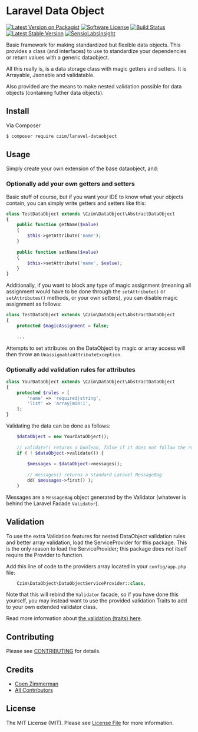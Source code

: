 # Laravel Data Object

[![Latest Version on Packagist][ico-version]][link-packagist]
[![Software License][ico-license]](LICENSE.md)
[![Build Status](https://travis-ci.org/czim/laravel-dataobject.svg?branch=master)](https://travis-ci.org/czim/laravel-dataobject)
[![Latest Stable Version](http://img.shields.io/packagist/v/czim/laravel-dataobject.svg)](https://packagist.org/packages/czim/laravel-dataobject)
[![SensioLabsInsight](https://insight.sensiolabs.com/projects/369fd4d7-b2d1-4438-9e08-e7ad586b81c4/mini.png)](https://insight.sensiolabs.com/projects/369fd4d7-b2d1-4438-9e08-e7ad586b81c4)

Basic framework for making standardized but flexible data objects.
This provides a class (and interfaces) to use to standardize your dependencies or return values with a generic dataobject.

All this really is, is a data storage class with magic getters and setters.
It is Arrayable, Jsonable and validatable.

Also provided are the means to make nested validation possible for data objects (containing futher data objects).


## Install

Via Composer

``` bash
$ composer require czim/laravel-dataobject
```

## Usage

Simply create your own extension of the base dataobject, and: 


### Optionally add your own getters and setters

Basic stuff of course, but if you want your IDE to know what your objects contain, you can simply write getters and setters like this:

```php
class TestDataObject extends \Czim\DataObject\AbstractDataObject
{
    public function getName($value)
    {
        $this->getAttribute('name');
    }
    
    public function setName($value)
    {
        $this->setAttribute('name', $value);
    }
}
```

Additionally, if you want to block any type of magic assignment (meaning all assignment would have to be done through the `setAttribute()` or `setAttributes()` methods, or your own setters), you can disable magic assignment as follows:
 
```php
class TestDataObject extends \Czim\DataObject\AbstractDataObject
{
    protected $magicAssignment = false;
    
    ...
```

Attempts to set attributes on the DataObject by magic or array access will then throw an `UnassignableAttributeException`.


### Optionally add validation rules for attributes 

```php
class YourDataObject extends \Czim\DataObject\AbstractDataObject
{
    protected $rules = [
        'name' => 'required|string',
        'list' => 'array|min:1',
    ];
}
```

Validating the data can be done as follows:

```php
    $dataObject = new YourDataObject();
    
    // validate() returns a boolean, false if it does not follow the rules
    if ( ! $dataObject->validate()) {
        
        $messages = $dataObject->messages();
        
        // messages() returns a standard Laravel MessageBag
        dd( $messages->first() );
    }
```

Messages are a `MessageBag` object generated by the Validator (whatever is behind the Laravel Facade `Validator`).


## Validation

To use the extra Validation features for nested DataObject validation rules and better array validation, load the ServiceProvider for this package.
This is the only reason to load the ServiceProvider; this package does not itself require the Provider to function.

Add this line of code to the providers array located in your `config/app.php` file:

```php
    Czim\DataObject\DataObjectServiceProvider::class,
```

Note that this will rebind the `Validator` facade, so if you have done this yourself, you may instead want to use the provided validation Traits to add to your own extended validator class.

Read more information about [the validation (traits) here](VALIDATION.md).


## Contributing

Please see [CONTRIBUTING](CONTRIBUTING.md) for details.


## Credits

- [Coen Zimmerman][link-author]
- [All Contributors][link-contributors]

## License

The MIT License (MIT). Please see [License File](LICENSE.md) for more information.

[ico-version]: https://img.shields.io/packagist/v/czim/laravel-dataobject.svg?style=flat-square
[ico-license]: https://img.shields.io/badge/license-MIT-brightgreen.svg?style=flat-square
[ico-downloads]: https://img.shields.io/packagist/dt/czim/laravel-dataobject.svg?style=flat-square

[link-packagist]: https://packagist.org/packages/czim/laravel-dataobject
[link-downloads]: https://packagist.org/packages/czim/laravel-dataobject
[link-author]: https://github.com/czim
[link-contributors]: ../../contributors
